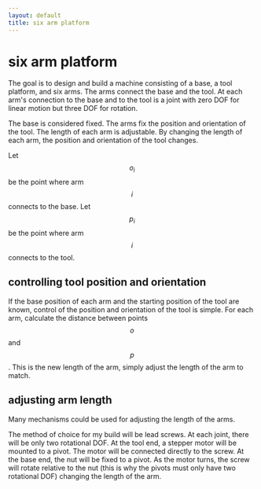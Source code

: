 ```yaml
---
layout: default
title: six arm platform
---
```

# six arm platform

The goal is to design and build a machine consisting of a base, a tool platform, and six arms.
The arms connect the base and the tool.
At each arm's connection to the base and to the tool is a joint with zero DOF for linear 
motion but three DOF for rotation.

The base is considered fixed.
The arms fix the position and orientation of the tool.
The length of each arm is adjustable.
By changing the length of each arm, the position and orientation of the tool changes.

Let $$o_i$$ be the point where arm $$i$$ connects to the base.
Let $$p_i$$ be the point where arm $$i$$ connects to the tool.

## controlling tool position and orientation

If the base position of each arm and the starting position of the tool are known, control
of the position and orientation of the tool is simple.
For each arm, calculate the distance between points $$o$$ and $$p$$.
This is the new length of the arm, simply adjust the length of the arm to match.

## adjusting arm length

Many mechanisms could be used for adjusting the length of the arms.

The method of choice for my build will be lead screws.
At each joint, there will be only two rotational DOF.
At the tool end, a stepper motor will be mounted to a pivot.
The motor will be connected directly to the screw.
At the base end, the nut will be fixed to a pivot.
As the motor turns, the screw will rotate relative to the nut (this is why the pivots must only have
two rotational DOF) changing the length of the arm.


